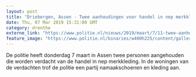 ```yaml
---
layout: post
title: "Driebergen, Assen - Twee aanhoudingen voor handel in nep merkkleding"
date: Thu, 07 Mar 2019 15:31:00 GMT
category: drenthe
externe_link: "https://www.politie.nl/nieuws/2019/maart/7/11-twee-aanhoudingen-voor-handel-in-nepmerkkleding.html"
feature_image: "https://www.politie.nl/binaries/w400h225/content/gallery/politie/stock-afbeeldingen/11-landelijke-eenheid/kledingassen.jpg"
---
```


De politie heeft donderdag 7 maart in Assen twee personen aangehouden die worden verdacht van de handel in nep merkkleding. In de woningen van de verdachten trof de politie een partij namaakschoenen en kleding aan.
